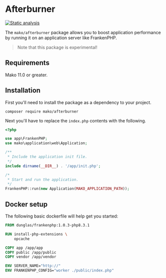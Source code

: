 # Afterburner

[![Static analysis](https://github.com/mako-framework/afterburner/actions/workflows/static-analysis.yml/badge.svg)](https://github.com/mako-framework/afterburner/actions/workflows/static-analysis.yml)

The `mako/afterburner` package allows you to boost application performance by running it on an application server like FrankenPHP.

> Note that this package is experimental!

## Requirements

Mako 11.0 or greater.

## Installation

First you'll need to install the package as a dependency to your project.

```
composer require mako/afterburner
```

Next you'll have to replace the `index.php` contents with the following.

```php
<?php

use app\FrankenPHP;
use mako\application\web\Application;

/**
 * Include the application init file.
 */
include dirname(__DIR__) . '/app/init.php';

/*
 * Start and run the application.
 */
FrankenPHP::run(new Application(MAKO_APPLICATION_PATH));
```

## Docker setup

The following basic dockerfile will help get you started:

```dockerfile
FROM dunglas/frankenphp:1.0.3-php8.3.1

RUN install-php-extensions \
    opcache

COPY app /app/app
COPY public /app/public
COPY vendor /app/vendor

ENV SERVER_NAME="http://"
ENV FRANKENPHP_CONFIG="worker ./public/index.php"
```
